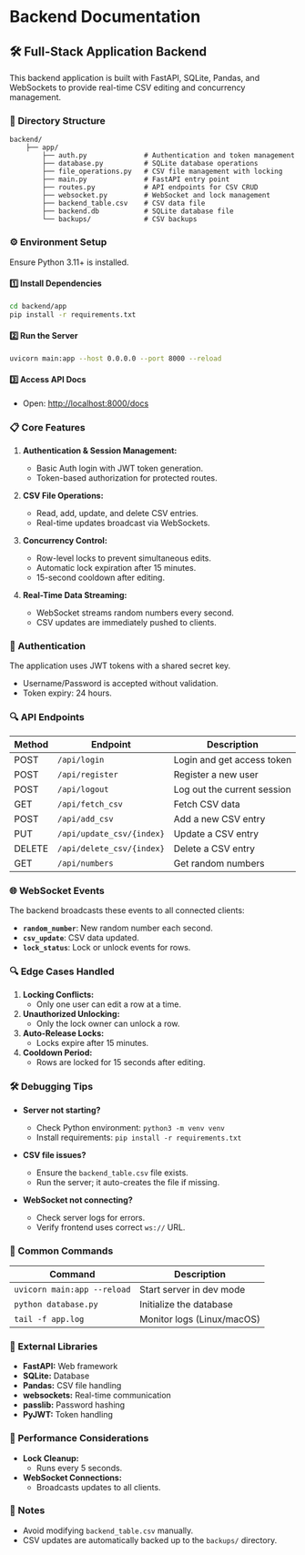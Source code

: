 # Backend Documentation

## 🛠️ Full-Stack Application Backend

This backend application is built with FastAPI, SQLite, Pandas, and WebSockets to provide real-time CSV editing and concurrency management.

### 📂 Directory Structure
```
backend/
    ├── app/
        ├── auth.py              # Authentication and token management
        ├── database.py          # SQLite database operations
        ├── file_operations.py   # CSV file management with locking
        ├── main.py              # FastAPI entry point
        ├── routes.py            # API endpoints for CSV CRUD
        ├── websocket.py         # WebSocket and lock management
        ├── backend_table.csv    # CSV data file
        ├── backend.db           # SQLite database file
        └── backups/             # CSV backups
```

### ⚙️ Environment Setup

Ensure Python 3.11+ is installed.

#### 1️⃣ Install Dependencies
```bash
cd backend/app
pip install -r requirements.txt
```

#### 2️⃣ Run the Server
```bash
uvicorn main:app --host 0.0.0.0 --port 8000 --reload
```

#### 3️⃣ Access API Docs
- Open: [http://localhost:8000/docs](http://localhost:8000/docs)

### 📋 Core Features

1. **Authentication & Session Management:**
    - Basic Auth login with JWT token generation.
    - Token-based authorization for protected routes.

2. **CSV File Operations:**
    - Read, add, update, and delete CSV entries.
    - Real-time updates broadcast via WebSockets.

3. **Concurrency Control:**
    - Row-level locks to prevent simultaneous edits.
    - Automatic lock expiration after 15 minutes.
    - 15-second cooldown after editing.

4. **Real-Time Data Streaming:**
    - WebSocket streams random numbers every second.
    - CSV updates are immediately pushed to clients.

### 🔑 Authentication

The application uses JWT tokens with a shared secret key.
- Username/Password is accepted without validation.
- Token expiry: 24 hours.

### 🔍 API Endpoints

| Method | Endpoint             | Description                 |
|--------|----------------------|------------------------------|
| POST   | `/api/login`         | Login and get access token    |
| POST   | `/api/register`      | Register a new user           |
| POST   | `/api/logout`        | Log out the current session   |
| GET    | `/api/fetch_csv`     | Fetch CSV data                |
| POST   | `/api/add_csv`       | Add a new CSV entry           |
| PUT    | `/api/update_csv/{index}` | Update a CSV entry       |
| DELETE | `/api/delete_csv/{index}` | Delete a CSV entry       |
| GET    | `/api/numbers`       | Get random numbers            |

### 🌐 WebSocket Events

The backend broadcasts these events to all connected clients:

- **`random_number`**: New random number each second.
- **`csv_update`**: CSV data updated.
- **`lock_status`**: Lock or unlock events for rows.

### 🔍 Edge Cases Handled

1. **Locking Conflicts:**
    - Only one user can edit a row at a time.
2. **Unauthorized Unlocking:**
    - Only the lock owner can unlock a row.
3. **Auto-Release Locks:**
    - Locks expire after 15 minutes.
4. **Cooldown Period:**
    - Rows are locked for 15 seconds after editing.

### 🛠️ Debugging Tips

- **Server not starting?**
  - Check Python environment: `python3 -m venv venv`
  - Install requirements: `pip install -r requirements.txt`

- **CSV file issues?**
  - Ensure the `backend_table.csv` file exists.
  - Run the server; it auto-creates the file if missing.

- **WebSocket not connecting?**
  - Check server logs for errors.
  - Verify frontend uses correct `ws://` URL.

### 🚧 Common Commands
| Command                         | Description                       |
|---------------------------------|-----------------------------------|
| `uvicorn main:app --reload`     | Start server in dev mode          |
| `python database.py`            | Initialize the database           |
| `tail -f app.log`               | Monitor logs (Linux/macOS)         |

### 🔗 External Libraries
- **FastAPI:** Web framework
- **SQLite:** Database
- **Pandas:** CSV file handling
- **websockets:** Real-time communication
- **passlib:** Password hashing
- **PyJWT:** Token handling

### 🚀 Performance Considerations
- **Lock Cleanup:**
  - Runs every 5 seconds.
- **WebSocket Connections:**
  - Broadcasts updates to all clients.

### 📖 Notes
- Avoid modifying `backend_table.csv` manually.
- CSV updates are automatically backed up to the `backups/` directory.



